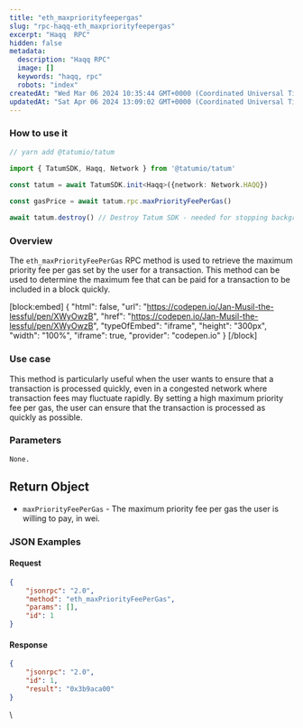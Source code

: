 ```yaml
---
title: "eth_maxpriorityfeepergas"
slug: "rpc-haqq-eth_maxpriorityfeepergas"
excerpt: "Haqq  RPC"
hidden: false
metadata: 
  description: "Haqq RPC"
  image: []
  keywords: "haqq, rpc"
  robots: "index"
createdAt: "Wed Mar 06 2024 10:35:44 GMT+0000 (Coordinated Universal Time)"
updatedAt: "Sat Apr 06 2024 13:09:02 GMT+0000 (Coordinated Universal Time)"
---
```




### How to use it



```typescript
// yarn add @tatumio/tatum

import { TatumSDK, Haqq, Network } from '@tatumio/tatum'
  
const tatum = await TatumSDK.init<Haqq>({network: Network.HAQQ})

const gasPrice = await tatum.rpc.maxPriorityFeePerGas()

await tatum.destroy() // Destroy Tatum SDK - needed for stopping background jobs
```



### Overview

The `eth_maxPriorityFeePerGas` RPC method is used to retrieve the maximum priority fee per gas set by the user for a transaction. This method can be used to determine the maximum fee that can be paid for a transaction to be included in a block quickly.

[block:embed]
{
  "html": false,
  "url": "https://codepen.io/Jan-Musil-the-lessful/pen/XWyOwzB",
  "href": "https://codepen.io/Jan-Musil-the-lessful/pen/XWyOwzB",
  "typeOfEmbed": "iframe",
  "height": "300px",
  "width": "100%",
  "iframe": true,
  "provider": "codepen.io"
}
[/block]

### Use case

This method is particularly useful when the user wants to ensure that a transaction is processed quickly, even in a congested network where transaction fees may fluctuate rapidly. By setting a high maximum priority fee per gas, the user can ensure that the transaction is processed as quickly as possible.

### Parameters

`None.`

## Return Object

- `maxPriorityFeePerGas` - The maximum priority fee per gas the user is willing to pay, in wei.

### JSON Examples

#### Request

```json
{
    "jsonrpc": "2.0",
    "method": "eth_maxPriorityFeePerGas",
    "params": [],
    "id": 1
}
```

#### Response

```json
{
    "jsonrpc": "2.0",
    "id": 1,
    "result": "0x3b9aca00"
}
```

\\
